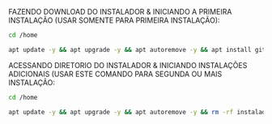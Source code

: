 FAZENDO DOWNLOAD DO INSTALADOR & INICIANDO A PRIMEIRA INSTALAÇÃO (USAR SOMENTE PARA PRIMEIRA INSTALAÇÃO):

```bash
cd /home
```

```bash
apt update -y && apt upgrade -y && apt autoremove -y && apt install git -y && git clone https://github.com/whamulti/teste_de_script.git instalador && sudo chmod -R 777 instalador && cd instalador && sudo ./install_primaria
```



ACESSANDO DIRETORIO DO INSTALADOR & INICIANDO INSTALAÇÕES ADICIONAIS (USAR ESTE COMANDO PARA SEGUNDA OU MAIS INSTALAÇÃO:

```bash
cd /home
```

```bash
apt update -y && apt upgrade -y && apt autoremove -y && rm -rf instalador && git clone https://github.com/whamulti/teste_de_script.git instalador && sudo chmod -R 777 instalador && cd instalador && sudo ./install_instancia
```

